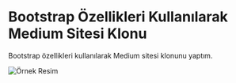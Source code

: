 # Bootstrap Özellikleri Kullanılarak Medium Sitesi Klonu

 Bootstrap özellikleri kullanılarak Medium sitesi klonunu yaptım.




![Örnek Resim](medium-clone.gif)
